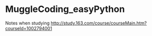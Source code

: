 # MuggleCoding_easyPython
Notes when studying http://study.163.com/course/courseMain.htm?courseId=1002794001
